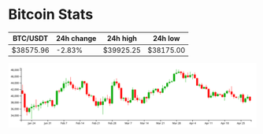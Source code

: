 # Bitcoin Stats

BTC/USDT|24h change|24h high|24h low|
|---|---|---|---|
|$38575.96|-2.83%|$39925.25|$38175.00|

<img src="./chart.svg">
